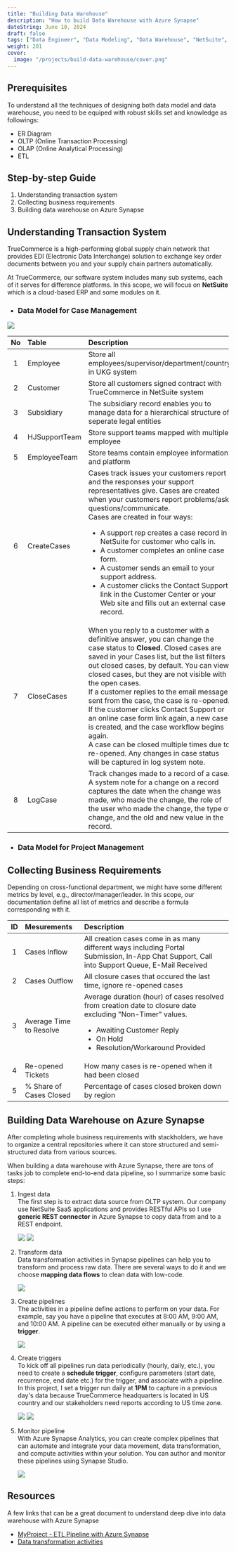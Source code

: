 ```yaml
---
title: "Building Data Warehouse"
description: "How to build Data Warehouse with Azure Synapse"
dateString: June 10, 2024
draft: false
tags: ["Data Engineer", "Data Modeling", "Data Warehouse", "NetSuite", "ETL"]
weight: 201
cover:
  image: "/projects/build-data-warehouse/cover.png"
---
```


## Prerequisites

To understand all the techniques of designing both data model and data warehouse, you need to be equiped with robust skills set and knowledge as followings:

- ER Diagram
- OLTP (Online Transaction Processing)
- OLAP (Online Analytical Processing)
- ETL

## Step-by-step Guide

1. Understanding transaction system
2. Collecting business requirements
3. Building data warehouse on Azure Synapse

## Understanding Transaction System

TrueCommerce is a high-performing global supply chain network that provides EDI (Electronic Data Interchange) solution to exchange key order documents between you and your supply chain partners automatically.

At TrueCommerce, our software system includes many sub systems, each of it serves for difference platforms. In this scope, we will focus on **NetSuite** which is a cloud-based ERP and some modules on it.

- ### Data Model for Case Management

![](/projects/build-data-warehouse/img1.jpg)

| No  | Table         | Description                                                                                                                                                                                                                                                                                                                                                                                                                                                                                                                                                                                                                                 |
| :-: | :------------ | :------------------------------------------------------------------------------------------------------------------------------------------------------------------------------------------------------------------------------------------------------------------------------------------------------------------------------------------------------------------------------------------------------------------------------------------------------------------------------------------------------------------------------------------------------------------------------------------------------------------------------------------ |
|  1  | Employee      | Store all employees/supervisor/department/country in UKG system                                                                                                                                                                                                                                                                                                                                                                                                                                                                                                                                                                             |
|  2  | Customer      | Store all customers signed contract with TrueCommerce in NetSuite system                                                                                                                                                                                                                                                                                                                                                                                                                                                                                                                                                                    |
|  3  | Subsidiary    | The subsidiary record enables you to manage data for a hierarchical structure of seperate legal entities                                                                                                                                                                                                                                                                                                                                                                                                                                                                                                                                    |
|  4  | HJSupportTeam | Store support teams mapped with multiple employee                                                                                                                                                                                                                                                                                                                                                                                                                                                                                                                                                                                           |
|  5  | EmployeeTeam  | Store teams contain employee information and platform                                                                                                                                                                                                                                                                                                                                                                                                                                                                                                                                                                                       |
|  6  | CreateCases   | Cases track issues your customers report and the responses your support representatives give. Cases are created when your customers report problems/ask questions/communicate. <br> Cases are created in four ways: <br> <ul><li>A support rep creates a case record in NetSuite for customer who calls in.</li> <li>A customer completes an online case form. </li> <li>A customer sends an email to your support address.</li> <li>A customer clicks the Contact Support link in the Customer Center or your Web site and fills out an external case record.</li></ul>                                                                    |
|  7  | CloseCases    | When you reply to a customer with a definitive answer, you can change the case status to **Closed**. Closed cases are saved in your Cases list, but the list filters out closed cases, by default. You can view closed cases, but they are not visible with the open cases. <br> If a customer replies to the email message sent from the case, the case is re-opened. <br> If the customer clicks Contact Support or an online case form link again, a new case is created, and the case workflow begins again. <br> A case can be closed multiple times due to re-opened. Any changes in case status will be captured in log system note. |
|  8  | LogCase       | Track changes made to a record of a case. A system note for a change on a record captures the date when the change was made, who made the change, the role of the user who made the change, the type of change, and the old and new value in the record.                                                                                                                                                                                                                                                                                                                                                                                    |

- ### Data Model for Project Management

## Collecting Business Requirements

Depending on cross-functional department, we might have some different metrics by level, e.g., director/manager/leader. In this scope, our documentation define all list of metrics and describe a formula corresponding with it.

| ID  | Mesurements             | Description                                                                                                                                                                                                        |
| :-: | :---------------------- | :----------------------------------------------------------------------------------------------------------------------------------------------------------------------------------------------------------------- |
|  1  | Cases Inflow            | All creation cases come in as many different ways including Portal Submission, In-App Chat Support, Call into Support Queue, E-Mail Received                                                                       |
|  2  | Cases Outflow           | All closure cases that occured the last time, ignore re-opened cases                                                                                                                                               |
|  3  | Average Time to Resolve | Average duration (hour) of cases resolved from creation date to closure date excluding "Non-Timer" values. <br> <ul><li>Awaiting Customer Reply</li> <li>On Hold</li> <li>Resolution/Workaround Provided</li></ul> |
|  4  | Re-opened Tickets       | How many cases is re-opened when it had been closed                                                                                                                                                                |
|  5  | % Share of Cases Closed | Percentage of cases closed broken down by region                                                                                                                                                                   |

## Building Data Warehouse on Azure Synapse

After completing whole business requirements with stackholders, we have to organize a central repositories where it can store structured and semi-structured data from various sources.

When building a data warehouse with Azure Synapse, there are tons of tasks job to complete end-to-end data pipeline, so I summarize some basic steps:

1. Ingest data
   <br> The first step is to extract data source from OLTP system. Our company use NetSuite SaaS applications and provides RESTful APIs so I use **generic REST connector** in Azure Synapse to copy data from and to a REST endpoint.

   ![](/projects/build-data-warehouse/img2.png)
   ![](/projects/build-data-warehouse/img3.png)

2. Transform data
   <br> Data transformation activities in Synapse pipelines can help you to transform and process raw data. There are several ways to do it and we choose **mapping data flows** to clean data with low-code.

   ![](/projects/build-data-warehouse/img4.png)

3. Create pipelines
   <br> The activities in a pipeline define actions to perform on your data. For example, say you have a pipeline that executes at 8:00 AM, 9:00 AM, and 10:00 AM. A pipeline can be executed either manually or by using a **trigger**.

   ![](/projects/build-data-warehouse/img5.png)

4. Create triggers
   <br> To kick off all pipelines run data periodically (hourly, daily, etc.), you need to create a **schedule trigger**, configure parameters (start date, recurrence, end date etc.) for the trigger, and associate with a pipeline. In this project, I set a trigger run daily at **1PM** to capture in a previous day's data because TrueCommerce headquarters is located in US country and our stakeholders need reports according to US time zone.

   ![](/projects/build-data-warehouse/img6.png)
   ![](/projects/build-data-warehouse/img7.png)

5. Monitor pipeline
   <br> With Azure Synapse Analytics, you can create complex pipelines that can automate and integrate your data movement, data transformation, and compute activities within your solution. You can author and monitor these pipelines using Synapse Studio.

   ![](/projects/build-data-warehouse/img8.png)

## Resources

A few links that can be a great document to understand deep dive into data warehouse with Azure Synapse

- [MyProject - ETL Pipeline with Azure Synapse](/content//projects/truecommerce-company/azure-synapse-netsuite-api.md)
- [Data transformation activities](https://learn.microsoft.com/en-us/azure/data-factory/concepts-pipelines-activities?tabs=synapse-analytics#data-transformation-activities)
